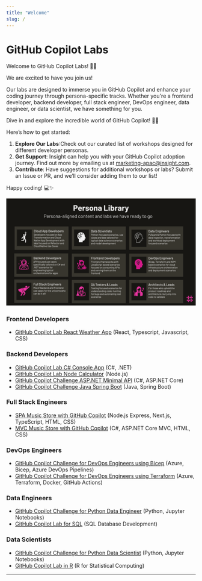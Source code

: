 ```yaml
---
title: "Welcome"
slug: /
---
```


# GitHub Copilot Labs

Welcome to GitHub Copilot Labs! 🎉🚀

We are excited to have you join us!

Our labs are designed to immerse you in GitHub Copilot and enhance your coding journey through persona-specific tracks.
Whether you're a frontend developer, backend developer, full stack engineer, DevOps engineer, data engineer, or data scientist, we have something for you.

Dive in and explore the incredible world of GitHub Copilot! 🌟🤖

Here’s how to get started:

1. **Explore Our Labs**:Check out our curated list of workshops designed for different developer personas.
2. **Get Support**: Insight can help you with your GitHub Copilot adoption journey. Find out more by emailing us at [marketing-apac@insight.com](mailto:marketing-apac@insight.com?Subject=GitHub%20Copilot%20Adoption%20Help).
3. **Contribute**: Have suggestions for additional workshops or labs? Submit an Issue or PR, and we’ll consider adding them to our list!

Happy coding! 💻✨

![image](./images/gitHub-copilot-adoption-personas.png)

### Frontend Developers

- [GitHub Copilot Lab React Weather App](https://github.com/GitHub-Insight-ANZ-Lab/copilot-lab-weather-app-react) (React, Typescript, Javascript, CSS)

### Backend Developers

- [GitHub Copilot Lab C# Console App](https://github.com/GitHub-Insight-ANZ-Lab/copilot-lab-music-store-csharp-console) (C#, .NET)
- [GitHub Copilot Lab Node Calculator](https://github.com/GitHub-Insight-ANZ-Lab/copilot-node-calculator) (Node.js)
- [GitHub Copilot Challenge ASP.NET Minimal API](https://github.com/GitHub-Insight-ANZ-Lab/copilot-challenge-minimal-api-csharp) (C#, ASP.NET Core)
- [GitHub Copilot Challenge Java Spring Boot](https://github.com/GitHub-Insight-ANZ-Lab/copilot-challenge-java-spring-boot) (Java, Spring Boot)

### Full Stack Engineers

- [SPA Music Store with GitHub Copilot](https://github.com/GitHub-Insight-ANZ-Lab/copilot-lab-music-store-typescript) (Node.js Express, Next.js, TypeScript, HTML,
  CSS)
- [MVC Music Store with GitHub Copilot](https://github.com/GitHub-Insight-ANZ-Lab/copilot-lab-music-store-csharp) (C#, ASP.NET Core MVC, HTML, CSS)

### DevOps Engineers

- [GitHub Copilot Challenge for DevOps Engineers using Bicep](https://github.com/GitHub-Insight-ANZ-Lab/copilot-challenge-devops-bicep) (Azure, Bicep, Azure DevOps Pipelines)
- [GitHub Copilot Challenge for DevOps Engineers using Terraform](https://github.com/GitHub-Insight-ANZ-Lab/copilot-challenge-devops-terraform) (Azure, Terraform, Docker, GitHub Actions)

### Data Engineers

- [GitHub Copilot Challenge for Python Data Engineer](https://github.com/GitHub-Insight-ANZ-Lab/copilot-challenge-data-engineer-python) (Python, Jupyter Notebooks)
- [GitHub Copilot Lab for SQL](https://github.com/GitHub-Insight-ANZ-Lab/copilot-lab-sql) (SQL Database Development)

### Data Scientists

- [GitHub Copilot Challenge for Python Data Scientist](https://github.com/GitHub-Insight-ANZ-Lab/copilot-challenge-data-scientist-python) (Python, Jupyter Notebooks)
- [GitHub Copilot Lab in R](https://github.com/GitHub-Insight-ANZ-Lab/copilot-lab-r) (R for Statistical Computing)

---
